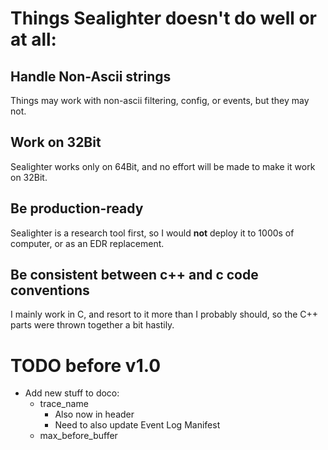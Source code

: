 # Things Sealighter doesn't do well or at all:

## Handle Non-Ascii strings
Things may work with non-ascii filtering, config, or events, but they may not.

## Work on 32Bit
Sealighter works only on 64Bit, and no effort will be made to make it work on 32Bit.

## Be production-ready
Sealighter is a research tool first, so I would **not** deploy it to 1000s of computer, or as an EDR replacement.

## Be consistent between c++ and c code conventions
I mainly work in C, and resort to it more than I probably should, so the C++ parts were thrown together a bit hastily.



# TODO before v1.0
 * Add new stuff to doco:
   * trace_name
     * Also now in header
     * Need to also update Event Log Manifest
   * max_before_buffer

